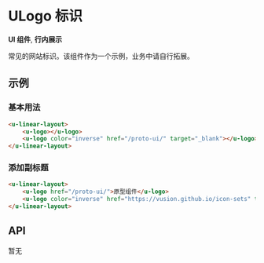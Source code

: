 <!-- 该 README.md 根据 api.yaml 和 docs/*.md 自动生成，为了方便在 GitHub 和 NPM 上查阅。如需修改，请查看源文件 -->

# ULogo 标识

**UI 组件**, **行内展示**

常见的网站标识。该组件作为一个示例，业务中请自行拓展。

## 示例
### 基本用法

``` html
<u-linear-layout>
    <u-logo></u-logo>
    <u-logo color="inverse" href="/proto-ui/" target="_blank"></u-logo>
</u-linear-layout>
```

### 添加副标题

``` html
<u-linear-layout>
    <u-logo href="/proto-ui/">原型组件</u-logo>
    <u-logo color="inverse" href="https://vusion.github.io/icon-sets" target="_blank">图标库</u-logo>
</u-linear-layout>
```

## API

暂无